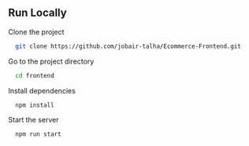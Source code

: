 ## Run Locally

Clone the project

```bash
  git clone https://github.com/jobair-talha/Ecommerce-Frontend.git
```

Go to the project directory

```bash
  cd frontend
```

Install dependencies

```bash
  npm install
```

Start the server

```bash
  npm run start
```
